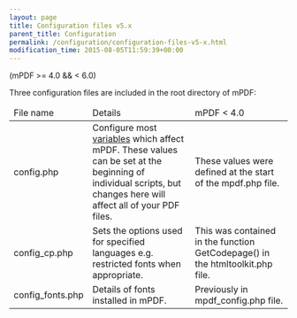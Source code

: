 ```yaml
---
layout: page
title: Configuration files v5.x
parent_title: Configuration
permalink: /configuration/configuration-files-v5-x.html
modification_time: 2015-08-05T11:59:39+00:00
---
```


(mPDF >= 4.0 && < 6.0)

Three configuration files are included in the root directory of mPDF:

<table class="table"> <thead>
<tr>
<td>File name</td>
<td>Details</td>
<td>mPDF &lt; 4.0</td>
</tr>
</thead> <tbody>
<tr>
<td><span class="filename">config.php</span>

</td>
<td>
    Configure most <a href="{{ "/configuration/configuration-variables.html" | prepend: site.baseurl }}">variables</a> 
    which affect mPDF. These values can be set at the beginning of individual scripts, but changes here will affect all 
    of your PDF files.
</td>
<td>These values were defined at the start of the <span class="filename">mpdf.php</span> file.</td>
</tr>
<tr>
<td><span class="filename">config_cp.php </span>

</td>
<td>Sets the options used for specified languages e.g. restricted fonts when appropriate.</td>
<td>This was contained in the function <span class="function">GetCodepage()</span> in the <span class="filename">htmltoolkit.php</span> file.</td>
</tr>
<tr>
<td><span class="filename">config_fonts.php</span>

</td>
<td>Details of fonts installed in mPDF.</td>
<td>Previously in <span class="filename">mpdf_config.php</span> file.</td>
</tr>
</tbody> </table>

